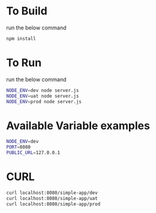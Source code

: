 # To Build
run the below command
```sh
npm install
```

# To Run
run the below command
```sh
NODE_ENV=dev node server.js
NODE_ENV=uat node server.js
NODE_ENV=prod node server.js
```

# Available Variable examples
```sh
NODE_ENV=dev
PORT=8080
PUBLIC_URL=127.0.0.1
```

# CURL
```sh
curl localhost:8080/simple-app/dev
curl localhost:8080/simple-app/uat
curl localhost:8080/simple-app/prod
```
